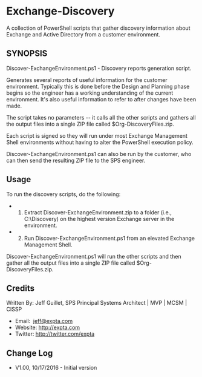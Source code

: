 # Exchange-Discovery
A collection of PowerShell scripts that gather discovery information about Exchange and Active Directory from a customer environment.

## SYNOPSIS
Discover-ExchangeEnvironment.ps1 - Discovery reports generation script.

Generates several reports of useful information for the customer environment. Typically this is done before the Design and Planning phase begins so the engineer has a working understanding of the current environment. It's also useful information to refer to after changes have been made.

The script takes no parameters -- it calls all the other scripts and gathers all the output files into a single ZIP file called $Org-DiscoveryFiles.zip.

Each script is signed so they will run under most Exchange Management Shell environments without having to alter the PowerShell execution policy.

Discover-ExchangeEnvironment.ps1 can also be run by the customer, who can then send the resulting ZIP file to the SPS engineer.

## Usage
To run the discovery scripts, do the following:

- 1. Extract Discover-ExchangeEnvironment.zip to a folder (i.e., C:\Discovery) on the highest version Exchange server in the environment.
- 2. Run Discover-ExchangeEnvironment.ps1 from an elevated Exchange Management Shell.

Discover-ExchangeEnvironment.ps1 will run the other scripts and then gather all the output files into a single ZIP file called $Org-DiscoveryFiles.zip.

## Credits
Written By: Jeff Guillet, SPS Principal Systems Architect | MVP | MCSM | CISSP

- Email:  jeff@expta.com
- Website: http://expta.com
- Twitter: http://twitter.com/expta

## Change Log
- V1.00, 10/17/2016 - Initial version
